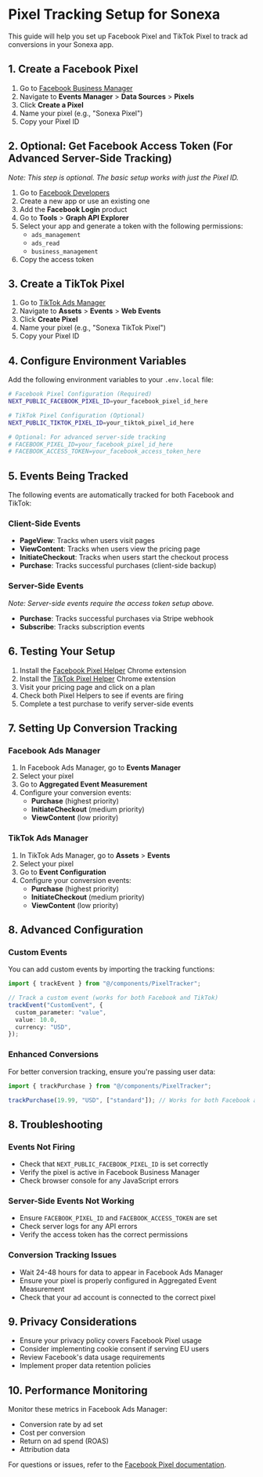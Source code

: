 # Pixel Tracking Setup for Sonexa

This guide will help you set up Facebook Pixel and TikTok Pixel to track ad conversions in your Sonexa app.

## 1. Create a Facebook Pixel

1. Go to [Facebook Business Manager](https://business.facebook.com/)
2. Navigate to **Events Manager** > **Data Sources** > **Pixels**
3. Click **Create a Pixel**
4. Name your pixel (e.g., "Sonexa Pixel")
5. Copy your Pixel ID

## 2. Optional: Get Facebook Access Token (For Advanced Server-Side Tracking)

_Note: This step is optional. The basic setup works with just the Pixel ID._

1. Go to [Facebook Developers](https://developers.facebook.com/)
2. Create a new app or use an existing one
3. Add the **Facebook Login** product
4. Go to **Tools** > **Graph API Explorer**
5. Select your app and generate a token with the following permissions:
   - `ads_management`
   - `ads_read`
   - `business_management`
6. Copy the access token

## 3. Create a TikTok Pixel

1. Go to [TikTok Ads Manager](https://ads.tiktok.com/)
2. Navigate to **Assets** > **Events** > **Web Events**
3. Click **Create Pixel**
4. Name your pixel (e.g., "Sonexa TikTok Pixel")
5. Copy your Pixel ID

## 4. Configure Environment Variables

Add the following environment variables to your `.env.local` file:

```bash
# Facebook Pixel Configuration (Required)
NEXT_PUBLIC_FACEBOOK_PIXEL_ID=your_facebook_pixel_id_here

# TikTok Pixel Configuration (Optional)
NEXT_PUBLIC_TIKTOK_PIXEL_ID=your_tiktok_pixel_id_here

# Optional: For advanced server-side tracking
# FACEBOOK_PIXEL_ID=your_facebook_pixel_id_here
# FACEBOOK_ACCESS_TOKEN=your_facebook_access_token_here
```

## 5. Events Being Tracked

The following events are automatically tracked for both Facebook and TikTok:

### Client-Side Events

- **PageView**: Tracks when users visit pages
- **ViewContent**: Tracks when users view the pricing page
- **InitiateCheckout**: Tracks when users start the checkout process
- **Purchase**: Tracks successful purchases (client-side backup)

### Server-Side Events

_Note: Server-side events require the access token setup above._

- **Purchase**: Tracks successful purchases via Stripe webhook
- **Subscribe**: Tracks subscription events

## 6. Testing Your Setup

1. Install the [Facebook Pixel Helper](https://chrome.google.com/webstore/detail/facebook-pixel-helper/fdgfkebogiimcoedmjlckhdkpoggiemg) Chrome extension
2. Install the [TikTok Pixel Helper](https://chrome.google.com/webstore/detail/tiktok-pixel-helper/ebjbfgdfnjofbpdgjpkgkkkhkjoaopmh) Chrome extension
3. Visit your pricing page and click on a plan
4. Check both Pixel Helpers to see if events are firing
5. Complete a test purchase to verify server-side events

## 7. Setting Up Conversion Tracking

### Facebook Ads Manager

1. In Facebook Ads Manager, go to **Events Manager**
2. Select your pixel
3. Go to **Aggregated Event Measurement**
4. Configure your conversion events:
   - **Purchase** (highest priority)
   - **InitiateCheckout** (medium priority)
   - **ViewContent** (low priority)

### TikTok Ads Manager

1. In TikTok Ads Manager, go to **Assets** > **Events**
2. Select your pixel
3. Go to **Event Configuration**
4. Configure your conversion events:
   - **Purchase** (highest priority)
   - **InitiateCheckout** (medium priority)
   - **ViewContent** (low priority)

## 8. Advanced Configuration

### Custom Events

You can add custom events by importing the tracking functions:

```typescript
import { trackEvent } from "@/components/PixelTracker";

// Track a custom event (works for both Facebook and TikTok)
trackEvent("CustomEvent", {
  custom_parameter: "value",
  value: 10.0,
  currency: "USD",
});
```

### Enhanced Conversions

For better conversion tracking, ensure you're passing user data:

```typescript
import { trackPurchase } from "@/components/PixelTracker";

trackPurchase(19.99, "USD", ["standard"]); // Works for both Facebook and TikTok
```

## 8. Troubleshooting

### Events Not Firing

- Check that `NEXT_PUBLIC_FACEBOOK_PIXEL_ID` is set correctly
- Verify the pixel is active in Facebook Business Manager
- Check browser console for any JavaScript errors

### Server-Side Events Not Working

- Ensure `FACEBOOK_PIXEL_ID` and `FACEBOOK_ACCESS_TOKEN` are set
- Check server logs for any API errors
- Verify the access token has the correct permissions

### Conversion Tracking Issues

- Wait 24-48 hours for data to appear in Facebook Ads Manager
- Ensure your pixel is properly configured in Aggregated Event Measurement
- Check that your ad account is connected to the correct pixel

## 9. Privacy Considerations

- Ensure your privacy policy covers Facebook Pixel usage
- Consider implementing cookie consent if serving EU users
- Review Facebook's data usage requirements
- Implement proper data retention policies

## 10. Performance Monitoring

Monitor these metrics in Facebook Ads Manager:

- Conversion rate by ad set
- Cost per conversion
- Return on ad spend (ROAS)
- Attribution data

For questions or issues, refer to the [Facebook Pixel documentation](https://developers.facebook.com/docs/facebook-pixel/).
